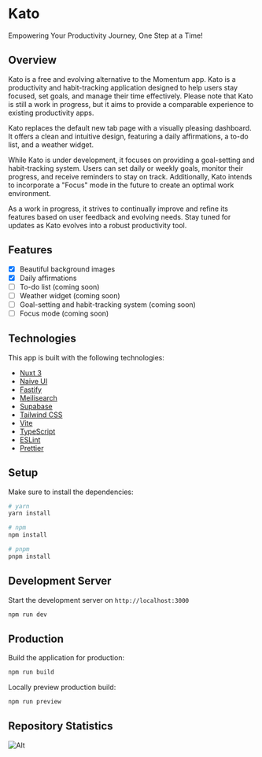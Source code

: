 # Kato

Empowering Your Productivity Journey, One Step at a Time!

## Overview

Kato is a free and evolving alternative to the Momentum app. Kato is a productivity and habit-tracking application designed to help users stay focused, set goals, and manage their time effectively. Please note that Kato is still a work in progress, but it aims to provide a comparable experience to existing productivity apps.

Kato replaces the default new tab page with a visually pleasing dashboard. It offers a clean and intuitive design, featuring a daily affirmations, a to-do list, and a weather widget.

While Kato is under development, it focuses on providing a goal-setting and habit-tracking system. Users can set daily or weekly goals, monitor their progress, and receive reminders to stay on track. Additionally, Kato intends to incorporate a "Focus" mode in the future to create an optimal work environment.

As a work in progress, it strives to continually improve and refine its features based on user feedback and evolving needs. Stay tuned for updates as Kato evolves into a robust productivity tool.

## Features

- [x] Beautiful background images
- [x] Daily affirmations
- [ ] To-do list (coming soon)
- [ ] Weather widget (coming soon)
- [ ] Goal-setting and habit-tracking system (coming soon)
- [ ] Focus mode (coming soon)

## Technologies

This app is built with the following technologies:

- [Nuxt 3](https://nuxt.com/)
- [Naive UI](https://www.naiveui.com/en-US/os-theme)
- [Fastify](https://www.fastify.io/)
- [Meilisearch](https://www.meilisearch.com/)
- [Supabase](https://supabase.io/)
- [Tailwind CSS](https://tailwindcss.com/)
- [Vite](https://vitejs.dev/)
- [TypeScript](https://www.typescriptlang.org/)
- [ESLint](https://eslint.org/)
- [Prettier](https://prettier.io/)

## Setup

Make sure to install the dependencies:

```bash
# yarn
yarn install

# npm
npm install

# pnpm
pnpm install
```

## Development Server

Start the development server on `http://localhost:3000`

```bash
npm run dev
```

## Production

Build the application for production:

```bash
npm run build
```

Locally preview production build:

```bash
npm run preview
```

## Repository Statistics

![Alt](https://repobeats.axiom.co/api/embed/4919cd9279a43bdf72ddcdeab8c96c28b34c5c82.svg "Repobeats analytics image")

